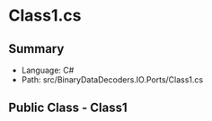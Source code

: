 ﻿# Class1.cs

## Summary

* Language: C#
* Path: src/BinaryDataDecoders.IO.Ports/Class1.cs

## Public Class - Class1

